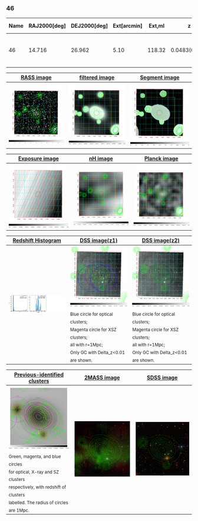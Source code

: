 <div STYLE="page-break-after: always;"></div>

### 46

|Name|RAJ2000[deg]|DEJ2000[deg] |Ext[arcmin]| Ext,ml | z | z_src| C|GC(XSZ,Delta_z<0.01)| GC(OPT,Delta_z<0.01)|GC| R_sig[arcmin] | R500[arcmin] | R500[Mpc]| CRsig[c/s] | CR500[c/s] |L500[1E44 erg/s]|F500[1E-12 erg/s/cm^2]| M500[1E14 Msun]|Tx[keV]|Cnt_sig|Beta|Rc[arcmin]|Comment|Alias|
|---|---|---|---|---|---|------|---|--------|---------|----------|---|---|---|---|---|---|---|---|---|---|---|---|---|---|
|46| 14.716| 26.962| 5.10| 118.32| 0.0483(0.005)| z1, z_xsz| B| MCXC| N| C, F20, MCXC, N, SPI, W| 10.262| 12.545| 0.712| 0.242(0.036)| 0.251(0.037)| 0.232(0.018)| 4.212(0.325)| 1.08(0.04)| 2.27(0.06)| 97.5| 0.936(-0.086+0.047)| 8.724(-0.825+0.658)| -| k524|

|[RASS image](../image/46/46_img.pdf)|[filtered image](../image/46/46_fil.pdf)|[Segment image](../image/46/46_seg.pdf)|
|-------------------|--------------------|-------------------|
| <img src="../image/46/46_img.png" width="300">  | <img src="../image/46/46_fil.png" width="300">   | <img src="../image/46/46_seg.png" width="300">  |

|[Exposure image](../image/46/46_mex.pdf)| [nH image](../image/46/46_nh.pdf)| [Planck image](../image/46/46_p.pdf)|
|-------------------|--------------------|-------------------|
|<img src="../image/46/46_mex.png" width="300">   | <img src="../image/46/46_nh.png" width="300">    | <img src="../image/46/46_p.png" width="300"> |

|[Redshift Histogram](../image/46/46_zg.pdf) | [DSS image(z1)](../image/46/46_dss_z1.pdf)      |  [DSS image(z2)](../image/46/46_dss_z2.pdf)    |
|-------------------|--------------------|-------------------|
|<img src="../image/46/46_zg.png" width="300"> |<img src="../image/46/46_dss_z1.png" width="300"> <sub><br>Blue circle for optical clusters; <br>Magenta circle for XSZ clusters; <br>all with r=1Mpc; <br>Only GC with Delta_z<0.01 are shown. </sub>| <img src="../image/46/46_dss_z2.png" width="300"><sub><br>Blue circle for optical clusters; <br>Magenta circle for XSZ clusters; <br>all with r=1Mpc; <br>Only GC with Delta_z<0.01 are shown. </sub> |

|[Previous-identified clusters](../image/46/46_gc.pdf) | [2MASS image](../image/46/46_2mass.pdf)      |[SDSS image](../image/46/46_sdss.pdf)   |
|-------------------|-------------------|-------------------|
|<img src=../image/46/46_gc.png width="300"> <br><sub>Green, magenta, and blue circles <br>for optical, X-ray and SZ clusters <br>respectively, with redshift of clusters <br>labelled. The radius of circles <br>are 1Mpc.</sub>|<img src="../image/46/46_2mass.png" width="300">  | <img src="../image/46/46_sdss.png" width="300">  |




